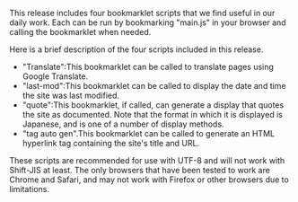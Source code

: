 This release includes four bookmarklet scripts that we find useful in our daily work. Each can be run by bookmarking "main.js" in your browser and calling the bookmarklet when needed.

Here is a brief description of the four scripts included in this release.

* "Translate":This bookmarklet can be called to translate pages using Google Translate.
* "last-mod":This bookmarklet can be called to display the date and time the site was last modified.
* "quote":This bookmarklet, if called, can generate a display that quotes the site as documented. Note that the format in which it is displayed is Japanese, and is one of a number of display methods.
* "tag auto gen".This bookmarklet can be called to generate an HTML hyperlink tag containing the site's title and URL.

These scripts are recommended for use with UTF-8 and will not work with Shift-JIS at least. The only browsers that have been tested to work are Chrome and Safari, and may not work with Firefox or other browsers due to limitations.
